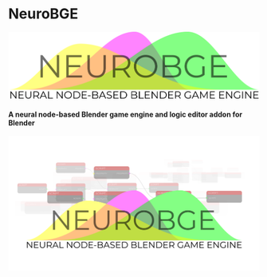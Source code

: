 # NeuroBGE
![NeuroBGE Logo](images/logo.png)
#### A neural node-based Blender game engine and logic editor addon for Blender
![NeuroBGE Storefront](images/storefront.png)
